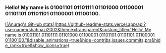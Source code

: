 ### Hello! My name is 01001101 01101111 01101000 01100001 01101101 01101101 01100001 01100100.

[![Anurag's GitHub stats](https://github-readme-stats.vercel.app/api?username=shahnazi2002&theme=transparent&custom_title="Hello! My name is 01001101 01101111 01101000 01100001 01101101 01101101 01100001 01100100."&disable_animations=true&hide=contribs,issues,commits,prs&hide_rank=true&show_icons=true)](https://github.com/anuraghazra/github-readme-stats)
